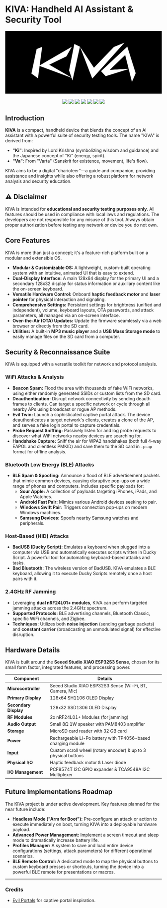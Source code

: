 # KIVA: Handheld AI Assistant & Security Tool

<p align="center">
    <img src="data/banner.png" />
</p>

<p align="center">
    <img src="https://img.shields.io/github/last-commit/Meshwa428/KIVA?style=flat-square" />
    <img src="https://img.shields.io/github/repo-size/Meshwa428/KIVA?style=flat-square" />
    <img src="https://img.shields.io/github/stars/Meshwa428/KIVA?style=flat-square" />
    <img src="https://img.shields.io/github/forks/Meshwa428/KIVA?style=flat-square" />
    <img src="https://img.shields.io/github/issues/Meshwa428/KIVA?style=flat-square" />
    <img src="https://img.shields.io/github/issues-pr/Meshwa428/KIVA?style=flat-square" />
    <img src="https://img.shields.io/github/license/Meshwa428/KIVA?style=flat-square" />
</p>

## Introduction

**KIVA** is a compact, handheld device that blends the concept of an AI assistant with a powerful suite of security testing tools. The name "KIVA" is derived from:

-   **"Ki"**: Inspired by Lord Krishna (symbolizing wisdom and guidance) and the Japanese concept of "Ki" (energy, spirit).
-   **"Va"**: From "Varta" (Sanskrit for existence, movement, life's flow).

KIVA aims to be a digital "charioteer"—a guide and companion, providing assistance and insights while also offering a robust platform for network analysis and security education.

## ⚠️ Disclaimer

KIVA is intended for **educational and security testing purposes only**. All features should be used in compliance with local laws and regulations. The developers are not responsible for any misuse of this tool. Always obtain proper authorization before testing any network or device you do not own.

## Core Features

KIVA is more than just a concept; it's a feature-rich platform built on a modular and extensible OS.

-   **Modular & Customizable OS:** A lightweight, custom-built operating system with an intuitive, animated UI that is easy to extend.
-   **Dual-Display Interface:** A main 128x64 display for the primary UI and a secondary 128x32 display for status information or auxiliary content like the on-screen keyboard.
-   **Versatile Hardware Control:** Onboard **haptic feedback motor** and **laser pointer** for physical interaction and signaling.
-   **Comprehensive Settings:** Persistent settings for brightness (unified and independent), volume, keyboard layouts, OTA passwords, and attack parameters, all managed via an on-screen interface.
-   **Over-the-Air (OTA) Updates:** Update the firmware seamlessly via a web browser or directly from the SD card.
-   **Utilities:** A built-in **MP3 music player** and a **USB Mass Storage mode** to easily manage files on the SD card from a computer.

## Security & Reconnaissance Suite

KIVA is equipped with a versatile toolkit for network and protocol analysis.

### WiFi Attacks & Analysis

-   **Beacon Spam:** Flood the area with thousands of fake WiFi networks, using either randomly generated SSIDs or custom lists from the SD card.
-   **Deauthentication:** Disrupt network connectivity by sending deauth frames to clients. Can target a specific network or cycle through all nearby APs using broadcast or rogue AP methods.
-   **Evil Twin:** Launch a sophisticated captive portal attack. The device deauthenticates a target network's clients, creates a clone of the AP, and serves a fake login portal to capture credentials.
-   **Probe Request Sniffing:** Passively listen for and log probe requests to discover what WiFi networks nearby devices are searching for.
-   **Handshake Capture:** Sniff the air for WPA2 handshakes (both full 4-way EAPOL and clientless PMKID) and save them to the SD card in `.pcap` format for offline analysis.

### Bluetooth Low Energy (BLE) Attacks

-   **BLE Spam & Spoofing:** Announce a flood of BLE advertisement packets that mimic common devices, causing disruptive pop-ups on a wide range of phones and computers. Includes specific payloads for:
    -   **Sour Apple:** A collection of payloads targeting iPhones, iPads, and Apple Watches.
    -   **Android Fast Pair:** Mimics various Android devices seeking to pair.
    -   **Windows Swift Pair:** Triggers connection pop-ups on modern Windows machines.
    -   **Samsung Devices:** Spoofs nearby Samsung watches and peripherals.

### Host-Based (HID) Attacks

-   **BadUSB (Ducky Script):** Emulates a keyboard when plugged into a computer via USB and automatically executes scripts written in Ducky Script. A powerful tool for automating keyboard-based attacks and tasks.
-   **Bad Bluetooth:** The wireless version of BadUSB. KIVA emulates a BLE keyboard, allowing it to execute Ducky Scripts remotely once a host pairs with it.

### 2.4GHz RF Jamming

-   Leveraging **dual nRF24L01+ modules**, KIVA can perform targeted jamming attacks across the 2.4GHz spectrum.
-   **Supported Protocols:** BLE advertising channels, Bluetooth Classic, specific WiFi channels, and Zigbee.
-   **Techniques:** Utilizes both **noise injection** (sending garbage packets) and **constant carrier** (broadcasting an unmodulated signal) for effective disruption.

## Hardware Details

KIVA is built around the **Seeed Studio XIAO ESP32S3 Sense**, chosen for its small form factor, integrated features, and processing power.

| Component              | Details                                                          |
| ---------------------- | ---------------------------------------------------------------- |
| **Microcontroller**    | Seeed Studio XIAO ESP32S3 Sense (Wi-Fi, BT, Camera, Mic)          |
| **Primary Display**    | 128x64 SH1106 OLED Display                                       |
| **Secondary Display**  | 128x32 SSD1306 OLED Display                                      |
| **RF Modules**         | 2x nRF24L01+ Modules (for jamming)                               |
| **Audio Output**       | Small 8Ω 1W speaker with PAM8403 amplifier                       |
| **Storage**            | MicroSD card reader with 32 GB card                              |
| **Power**              | Rechargeable Li-Po battery with TP4056-based charging module     |
| **Input**              | Custom scroll wheel (rotary encoder) & up to 3 physical buttons  |
| **Physical I/O**       | Haptic feedback motor & Laser diode                              |
| **I/O Management**     | PCF8574T I2C GPIO expander & TCA9548A I2C Multiplexer            |

## Future Implementations Roadmap

The KIVA project is under active development. Key features planned for the near future include:

-   **Headless Mode ("Arm for Boot"):** Pre-configure an attack or action to execute immediately on boot, turning KIVA into a deployable hardware payload.
-   **Advanced Power Management:** Implement a screen timeout and sleep mode to dramatically increase battery life.
-   **Profiles Manager:** A system to save and load entire device configurations (settings, attack parameters) for different operational scenarios.
-   **BLE Remote Control:** A dedicated mode to map the physical buttons to custom keyboard presses or shortcuts, turning the device into a powerful BLE remote for presentations or macros.

---

### Credits

-   [Evil Portals](https://github.com/CodyTolene/Red-Portals) for captive portal inspiration.